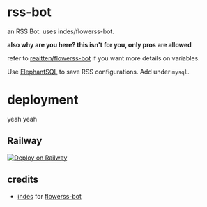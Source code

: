 # rss-bot
an RSS Bot. uses indes/flowerss-bot.

**also why are you here? this isn't for you, only pros are allowed**

refer to [reaitten/flowerss-bot](https://github.com/reaitten/flowerss-bot) if you want more details on variables.

Use [ElephantSQL](elephantsql.com) to save RSS configurations. Add under ``mysql``.

# deployment
yeah yeah

## Railway
[![Deploy on Railway](https://railway.app/button.svg)](https://railway.app/new/template?template=https%3A%2F%2Fgithub.com%2Freaitten%2Frss-bot)

## credits
- [indes](https://github.com/indes) for [flowerss-bot](https://github.com/indes/flowerss-bot)
